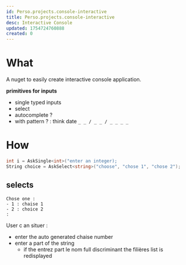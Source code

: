 ```yaml
---
id: Perso.projects.console-interactive
title: Perso.projects.console-interactive
desc: Interactive Console
updated: 1754724760888
created: 0
---
```

# What
A nuget to easily create interactive console application.

 **primitives for inputs**
- single  typed inputs
- select
- autocomplete ?
- with pattern ? : think date `_ _ / _ _ / _ _ _ _`

# How
```csharp
int i = AskSingle<int>("enter an integer);
String choice = AskSelect<string>("choose", "chose 1", "chose 2");
```

## selects 
```
Chose one : 
- 1 : chaise 1
- 2 : choice 2
:
```
User c an situer : 
- enter the auto generated chaise number
- enter a part of the string
   - if the entrez part le nom full discriminant the filières list is redisplayed

